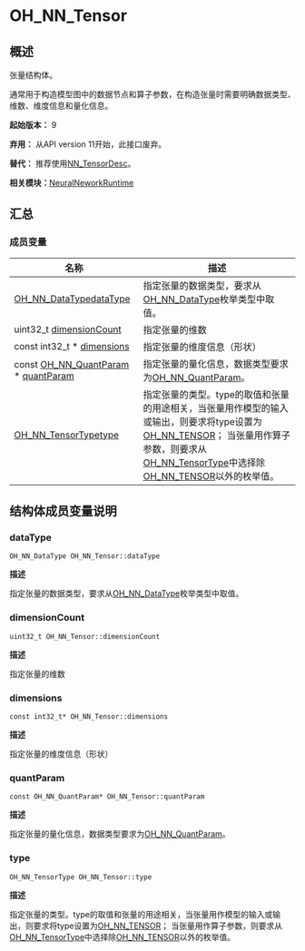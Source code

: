 # OH_NN_Tensor


## 概述

张量结构体。

通常用于构造模型图中的数据节点和算子参数，在构造张量时需要明确数据类型、维数、维度信息和量化信息。

**起始版本：** 9

**弃用：** 从API version 11开始，此接口废弃。

**替代：** 推荐使用[NN_TensorDesc](_neural_nework_runtime.md#nn_tensordesc)。

**相关模块：**[NeuralNeworkRuntime](_neural_nework_runtime.md)


## 汇总


### 成员变量

| 名称 | 描述 | 
| -------- | -------- |
| [OH_NN_DataType](_neural_nework_runtime.md#oh_nn_datatype)[dataType](#datatype) | 指定张量的数据类型，要求从[OH_NN_DataType](_neural_nework_runtime.md#oh_nn_datatype)枚举类型中取值。 | 
| uint32_t [dimensionCount](#dimensioncount) | 指定张量的维数 | 
| const int32_t \* [dimensions](#dimensions) | 指定张量的维度信息（形状） | 
| const [OH_NN_QuantParam](_o_h___n_n___quant_param.md) \* [quantParam](#quantparam) | 指定张量的量化信息，数据类型要求为[OH_NN_QuantParam](_o_h___n_n___quant_param.md)。 | 
| [OH_NN_TensorType](_neural_nework_runtime.md#oh_nn_tensortype)[type](#type) | 指定张量的类型。type的取值和张量的用途相关，当张量用作模型的输入或输出，则要求将type设置为[OH_NN_TENSOR](_neural_nework_runtime.md)； 当张量用作算子参数，则要求从[OH_NN_TensorType](_neural_nework_runtime.md#oh_nn_tensortype)中选择除[OH_NN_TENSOR](_neural_nework_runtime.md)以外的枚举值。 | 


## 结构体成员变量说明


### dataType

```
OH_NN_DataType OH_NN_Tensor::dataType
```

**描述**

指定张量的数据类型，要求从[OH_NN_DataType](_neural_nework_runtime.md#oh_nn_datatype)枚举类型中取值。


### dimensionCount

```
uint32_t OH_NN_Tensor::dimensionCount
```

**描述**

指定张量的维数


### dimensions

```
const int32_t* OH_NN_Tensor::dimensions
```

**描述**

指定张量的维度信息（形状）


### quantParam

```
const OH_NN_QuantParam* OH_NN_Tensor::quantParam
```

**描述**

指定张量的量化信息，数据类型要求为[OH_NN_QuantParam](_o_h___n_n___quant_param.md)。


### type

```
OH_NN_TensorType OH_NN_Tensor::type
```

**描述**

指定张量的类型。type的取值和张量的用途相关，当张量用作模型的输入或输出，则要求将type设置为[OH_NN_TENSOR](_neural_nework_runtime.md)； 当张量用作算子参数，则要求从[OH_NN_TensorType](_neural_nework_runtime.md#oh_nn_tensortype)中选择除[OH_NN_TENSOR](_neural_nework_runtime.md)以外的枚举值。
